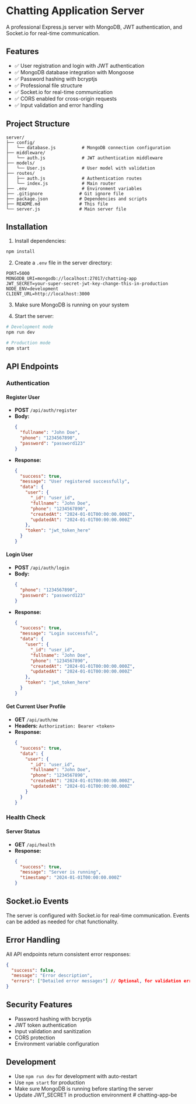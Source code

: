 # Chatting Application Server

A professional Express.js server with MongoDB, JWT authentication, and Socket.io for real-time communication.

## Features

- ✅ User registration and login with JWT authentication
- ✅ MongoDB database integration with Mongoose
- ✅ Password hashing with bcryptjs
- ✅ Professional file structure
- ✅ Socket.io for real-time communication
- ✅ CORS enabled for cross-origin requests
- ✅ Input validation and error handling

## Project Structure

```
server/
├── config/
│   └── database.js          # MongoDB connection configuration
├── middleware/
│   └── auth.js              # JWT authentication middleware
├── models/
│   └── User.js              # User model with validation
├── routes/
│   ├── auth.js              # Authentication routes
│   └── index.js             # Main router
├── .env                     # Environment variables
├── .gitignore              # Git ignore file
├── package.json            # Dependencies and scripts
├── README.md               # This file
└── server.js               # Main server file
```

## Installation

1. Install dependencies:
```bash
npm install
```

2. Create a `.env` file in the server directory:
```env
PORT=5000
MONGODB_URI=mongodb://localhost:27017/chatting-app
JWT_SECRET=your-super-secret-jwt-key-change-this-in-production
NODE_ENV=development
CLIENT_URL=http://localhost:3000
```

3. Make sure MongoDB is running on your system

4. Start the server:
```bash
# Development mode
npm run dev

# Production mode
npm start
```

## API Endpoints

### Authentication

#### Register User
- **POST** `/api/auth/register`
- **Body:**
  ```json
  {
    "fullname": "John Doe",
    "phone": "1234567890",
    "password": "password123"
  }
  ```
- **Response:**
  ```json
  {
    "success": true,
    "message": "User registered successfully",
    "data": {
      "user": {
        "_id": "user_id",
        "fullname": "John Doe",
        "phone": "1234567890",
        "createdAt": "2024-01-01T00:00:00.000Z",
        "updatedAt": "2024-01-01T00:00:00.000Z"
      },
      "token": "jwt_token_here"
    }
  }
  ```

#### Login User
- **POST** `/api/auth/login`
- **Body:**
  ```json
  {
    "phone": "1234567890",
    "password": "password123"
  }
  ```
- **Response:**
  ```json
  {
    "success": true,
    "message": "Login successful",
    "data": {
      "user": {
        "_id": "user_id",
        "fullname": "John Doe",
        "phone": "1234567890",
        "createdAt": "2024-01-01T00:00:00.000Z",
        "updatedAt": "2024-01-01T00:00:00.000Z"
      },
      "token": "jwt_token_here"
    }
  }
  ```

#### Get Current User Profile
- **GET** `/api/auth/me`
- **Headers:** `Authorization: Bearer <token>`
- **Response:**
  ```json
  {
    "success": true,
    "data": {
      "user": {
        "_id": "user_id",
        "fullname": "John Doe",
        "phone": "1234567890",
        "createdAt": "2024-01-01T00:00:00.000Z",
        "updatedAt": "2024-01-01T00:00:00.000Z"
      }
    }
  }
  ```

### Health Check

#### Server Status
- **GET** `/api/health`
- **Response:**
  ```json
  {
    "success": true,
    "message": "Server is running",
    "timestamp": "2024-01-01T00:00:00.000Z"
  }
  ```

## Socket.io Events

The server is configured with Socket.io for real-time communication. Events can be added as needed for chat functionality.

## Error Handling

All API endpoints return consistent error responses:

```json
{
  "success": false,
  "message": "Error description",
  "errors": ["Detailed error messages"] // Optional, for validation errors
}
```

## Security Features

- Password hashing with bcryptjs
- JWT token authentication
- Input validation and sanitization
- CORS protection
- Environment variable configuration

## Development

- Use `npm run dev` for development with auto-restart
- Use `npm start` for production
- Make sure MongoDB is running before starting the server
- Update JWT_SECRET in production environment
#   c h a t t i n g - a p p - b e  
 